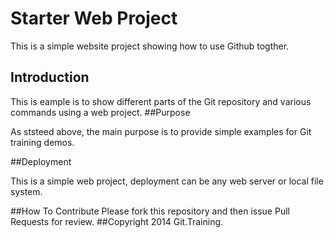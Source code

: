 # Starter Web Project

This is a simple website project showing how to use Github togther.
## Introduction


This is eample is to show different parts of the Git repository and various commands using a web project.
##Purpose


As ststeed above, the main purpose is to provide simple examples for Git training demos.

##Deployment

This is a simple web project, deployment can be any web server or local file system.

##How To Contribute
Please fork this repository and then issue Pull Requests for review.
##Copyright
2014 Git.Training.
